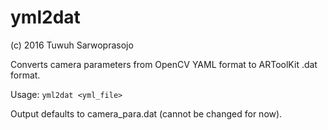 # yml2dat

(c) 2016 Tuwuh Sarwoprasojo

Converts camera parameters from OpenCV YAML format to ARToolKit .dat format.

Usage: ```yml2dat <yml_file>```

Output defaults to camera_para.dat (cannot be changed for now).
